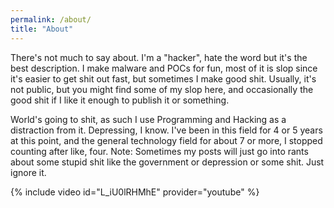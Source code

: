 ```yaml
---
permalink: /about/
title: "About"
---
```


There's not much to say about. I'm a "hacker", hate the word but it's the best description. I make malware and POCs for fun, most of it is slop since it's easier to get shit out fast, but sometimes I make good shit. Usually, it's not public, but you might find some of my slop here, and occasionally the good shit if I like it enough to publish it or something.

World's going to shit, as such I use Programming and Hacking as a distraction from it. Depressing, I know. I've been in this field for 4 or 5 years at this point, and the general technology field for about 7 or more, I stopped counting after like, four.
Note: Sometimes my posts will just go into rants about some stupid shit like the government or depression or some shit. Just ignore it.


{% include video id="L_iU0lRHMhE" provider="youtube" %}

